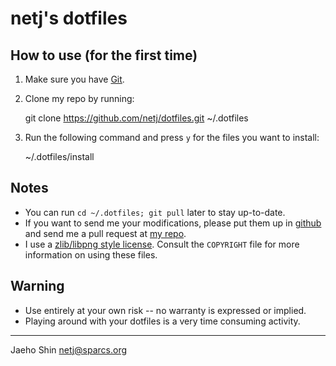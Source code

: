 netj's dotfiles
===============

How to use (for the first time)
-------------------------------
1. Make sure you have [Git][].
2. Clone my repo by running:

      git clone https://github.com/netj/dotfiles.git ~/.dotfiles

3. Run the following command and press `y` for the files you want to install:

      ~/.dotfiles/install


Notes
-----
* You can run `cd ~/.dotfiles; git pull` later to stay up-to-date.
* If you want to send me your modifications, please put them up in [github][]
  and send me a pull request at [my repo](https://github.com/netj/dotfiles).
* I use a [zlib/libpng style license][license]. Consult the `COPYRIGHT` file
  for more information on using these files.

[git]: http://git-scm.com/
[github]: http://github.com/
[license]: http://www.opensource.org/licenses/zlib-license.php


Warning
-------
* Use entirely at your own risk -- no warranty is expressed or implied.
* Playing around with your dotfiles is a very time consuming activity.


----
Jaeho Shin <netj@sparcs.org>
